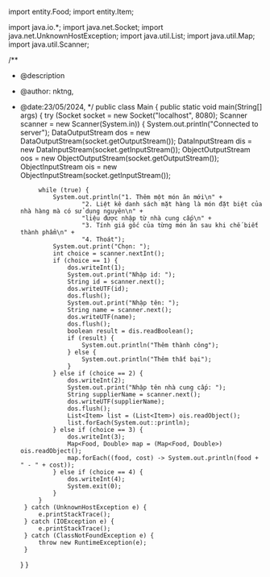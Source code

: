 import entity.Food;
import entity.Item;

import java.io.*;
import java.net.Socket;
import java.net.UnknownHostException;
import java.util.List;
import java.util.Map;
import java.util.Scanner;

/**
 * @description
 * @author: nktng,
 * @date:23/05/2024,
 */
public class Main {
    public static void main(String[] args) {
        try (Socket socket = new Socket("localhost", 8080); Scanner scanner = new Scanner(System.in)) {
            System.out.println("Connected to server");
            DataOutputStream dos = new DataOutputStream(socket.getOutputStream());
            DataInputStream dis = new DataInputStream(socket.getInputStream());
            ObjectOutputStream oos = new ObjectOutputStream(socket.getOutputStream());
            ObjectInputStream ois = new ObjectInputStream(socket.getInputStream());

            while (true) {
                System.out.println("1. Thêm một món ăn mới\n" +
                        "2. Liệt kê danh sách mặt hàng là món đặt biệt của nhà hàng mà có sử dụng nguyên\n" +
                        "liệu được nhập từ nhà cung cấp\n" +
                        "3. Tính giá gốc của từng món ăn sau khi chế biết thành phẩm\n" +
                        "4. Thoát");
                System.out.print("Chọn: ");
                int choice = scanner.nextInt();
                if (choice == 1) {
                    dos.writeInt(1);
                    System.out.print("Nhập id: ");
                    String id = scanner.next();
                    dos.writeUTF(id);
                    dos.flush();
                    System.out.print("Nhập tên: ");
                    String name = scanner.next();
                    dos.writeUTF(name);
                    dos.flush();
                    boolean result = dis.readBoolean();
                    if (result) {
                        System.out.println("Thêm thành công");
                    } else {
                        System.out.println("Thêm thất bại");
                    }
                } else if (choice == 2) {
                    dos.writeInt(2);
                    System.out.print("Nhập tên nhà cung cấp: ");
                    String supplierName = scanner.next();
                    dos.writeUTF(supplierName);
                    dos.flush();
                    List<Item> list = (List<Item>) ois.readObject();
                    list.forEach(System.out::println);
                } else if (choice == 3) {
                    dos.writeInt(3);
                    Map<Food, Double> map = (Map<Food, Double>) ois.readObject();
                    map.forEach((food, cost) -> System.out.println(food + " - " + cost));
                } else if (choice == 4) {
                    dos.writeInt(4);
                    System.exit(0);
                }
            }
        } catch (UnknownHostException e) {
            e.printStackTrace();
        } catch (IOException e) {
            e.printStackTrace();
        } catch (ClassNotFoundException e) {
            throw new RuntimeException(e);
        }
    }
}
